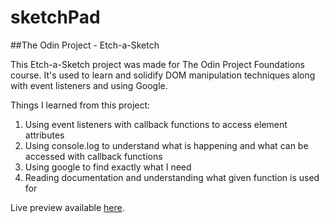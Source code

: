 # sketchPad

##The Odin Project - Etch-a-Sketch

This Etch-a-Sketch project was made for The Odin Project Foundations course.
It's used to learn and solidify DOM manipulation techniques along with
event listeners and using Google.

Things I learned from this project:

1. Using event listeners with callback functions to access element attributes
1. Using console.log to understand what is happening and what can be accessed with callback functions
1. Using google to find exactly what I need
1. Reading documentation and understanding what given function is used for

Live preview available [here](https://pitagorinpoucak.github.io/sketchPad/).
